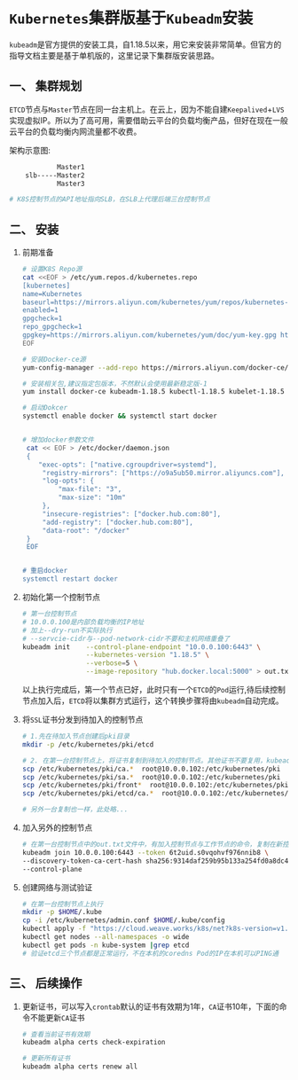 # `Kubernetes`集群版基于`Kubeadm`安装

`kubeadm`是官方提供的安装工具，自1.18.5以来，用它来安装非常简单。但官方的指导文档主要是基于单机版的，这里记录下集群版安装思路。

## 一、 集群规划

`ETCD`节点与`Master`节点在同一台主机上。在云上，因为不能自建`Keepalived`+`LVS`实现虚拟IP。所以为了高可用，需要借助云平台的负载均衡产品，但好在现在一般云平台的负载均衡内网流量都不收费。

架构示意图:

```bash
            Master1
    slb-----Master2
            Master3

# K8S控制节点的API地址指向SLB，在SLB上代理后端三台控制节点
```

## 二、 安装

1. 前期准备

    ```bash
    # 设置K8S Repo源
    cat <<EOF > /etc/yum.repos.d/kubernetes.repo
    [kubernetes]
    name=Kubernetes
    baseurl=https://mirrors.aliyun.com/kubernetes/yum/repos/kubernetes-el7-x86_64/
    enabled=1
    gpgcheck=1
    repo_gpgcheck=1
    gpgkey=https://mirrors.aliyun.com/kubernetes/yum/doc/yum-key.gpg https://mirrors.aliyun.com/kubernetes/yum/doc/rpm-package-key.gpg
    EOF

    # 安装Docker-ce源
    yum-config-manager --add-repo https://mirrors.aliyun.com/docker-ce/linux/centos/docker-ce.repo

    # 安装相关包,建议指定包版本，不然默认会使用最新稳定版-1
    yum install docker-ce kubeadm-1.18.5 kubectl-1.18.5 kubelet-1.18.5 -y

    # 启动Dokcer
    systemctl enable docker && systemctl start docker


    # 增加docker参数文件
     cat << EOF > /etc/docker/daemon.json
     {
        "exec-opts": ["native.cgroupdriver=systemd"],
         "registry-mirrors": ["https://o9a5ub50.mirror.aliyuncs.com"],
         "log-opts": {
             "max-file": "3",
             "max-size": "10m"
         },
         "insecure-registries": ["docker.hub.com:80"],
         "add-registry": ["docker.hub.com:80"],
         "data-root": "/docker"
     }
     EOF


    # 重启docker
    systemctl restart docker
    ```

2. 初始化第一个控制节点

    ```bash
    # 第一台控制节点
    # 10.0.0.100是内部负载均衡的IP地址
    # 加上--dry-run不实际执行
    # --servcie-cidr与--pod-network-cidr不要和主机网络重叠了
    kubeadm init    --control-plane-endpoint "10.0.0.100:6443" \
                    --kubernetes-version "1.18.5" \
                    --verbose=5 \
                    --image-repository "hub.docker.local:5000" > out.txt
    ```
    以上执行完成后，第一个节点已好，此时只有一个`ETCD`的`Pod`运行,待后续控制节点加入后，`ETCD`将以集群方式运行，这个转换步骤将由`kubeadm`自动完成。

3. 将`SSL`证书分发到待加入的控制节点

    ```bash
    # 1.先在待加入节点创建后pki目录
    mkdir -p /etc/kubernetes/pki/etcd

    # 2. 在第一台控制节点上，将证书复制到待加入的控制节点。其他证书不要复用，kubeadm会自动创建
    scp /etc/kubernetes/pki/ca.*  root@10.0.0.102:/etc/kubernetes/pki
    scp /etc/kubernetes/pki/sa.*  root@10.0.0.102:/etc/kubernetes/pki
    scp /etc/kubernetes/pki/front*  root@10.0.0.102:/etc/kubernetes/pki
    scp /etc/kubernetes/pki/etcd/ca.*  root@10.0.0.102:/etc/kubernetes/pki/etcd

    # 另外一台复制也一样，此处略...
    ```

4. 加入另外的控制节点

    ```bash
    # 在第一台控制节点中的out.txt文件中，有加入控制节点与工作节点的命令，复制在新控制节点上运行即可
    kubeadm join 10.0.0.100:6443 --token 6t2uid.s0vqohvf976nnib8 \
    --discovery-token-ca-cert-hash sha256:9314daf259b95b133a254fd0a8dc41887bc99055c5dfd082a8d41591b18cc98b \
    --control-plane
    ```

5. 创建网络与测试验证

    ```bash
    # 在第一台控制节点上执行
    mkdir -p $HOME/.kube
    cp -i /etc/kubernetes/admin.conf $HOME/.kube/config
    kubectl apply -f "https://cloud.weave.works/k8s/net?k8s-version=v1.18.5"
    kubectl get nodes --all-namespaces -o wide
    kubectl get pods -n kube-system |grep etcd
    # 验证etcd三个节点都是正常运行，不在本机的coredns Pod的IP在本机可以PING通
    ```

## 三、 后续操作

1. 更新证书，可以写入`crontab`默认的证书有效期为1年，`CA`证书10年，下面的命令不能更新`CA`证书

    ```bash
    # 查看当前证书有效期
    kubeadm alpha certs check-expiration

    # 更新所有证书
    kubeadm alpha certs renew all
    ```
